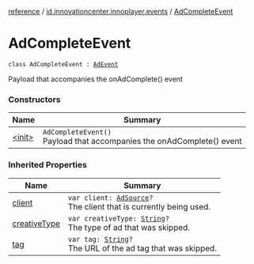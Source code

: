 [reference](../../index.md) / [id.innovationcenter.innoplayer.events](../index.md) / [AdCompleteEvent](./index.md)

# AdCompleteEvent

`class AdCompleteEvent : `[`AdEvent`](../-ad-event/index.md)

Payload that accompanies the onAdComplete() event

### Constructors

| Name | Summary |
|---|---|
| [&lt;init&gt;](-init-.md) | `AdCompleteEvent()`<br>Payload that accompanies the onAdComplete() event |

### Inherited Properties

| Name | Summary |
|---|---|
| [client](../-ad-event/client.md) | `var client: `[`AdSource`](../../id.innovationcenter.innoplayer.media.ads/-ad-source/index.md)`?`<br>The client that is currently being used. |
| [creativeType](../-ad-event/creative-type.md) | `var creativeType: `[`String`](https://kotlinlang.org/api/latest/jvm/stdlib/kotlin/-string/index.html)`?`<br>The type of ad that was skipped. |
| [tag](../-ad-event/tag.md) | `var tag: `[`String`](https://kotlinlang.org/api/latest/jvm/stdlib/kotlin/-string/index.html)`?`<br>The URL of the ad tag that was skipped. |
